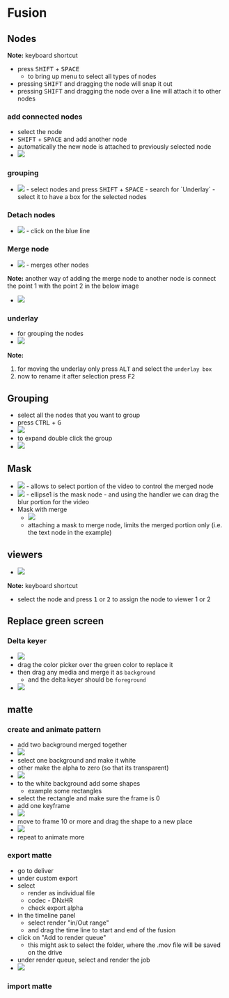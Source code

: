 # Fusion

## Nodes

<b>Note:</b> keyboard shortcut

- press <kbd>SHIFT</kbd> + <kbd>SPACE</kbd>
  - to bring up menu to select all types of nodes
- pressing <kbd>SHIFT</kbd> and dragging the node will snap it out
- pressing <kbd>SHIFT</kbd> and dragging the node over a line will attach it to other nodes

### add connected nodes

- select the node
- <kbd>SHIFT</kbd> + <kbd>SPACE</kbd> and add another node
- automatically the new node is attached to previously selected node
- <img src="./images/connect-nodes.png" />

### grouping

- <img src="./images/group-nodes.png" />
    - select nodes and press <kbd>SHIFT</kbd> + <kbd>SPACE</kbd>
    - search for `Underlay`
    - select it to have a box for the selected nodes

### Detach nodes

- <img src="./images/detach-nodes.png" />
    - click on the blue line

### Merge node

- <img src="./images/merge-node.png" />
    - merges other nodes

<b>Note:</b> another way of adding the merge node to another node is connect the point 1 with the point 2 in the below image

- <img src="./images/add-merge-node-by-connecting-dots.png" />

### underlay

- for grouping the nodes
- <img src="./images/underlay_example.png" />

<b>Note:</b>

1. for moving the underlay only press <kbd>ALT</kbd> and select the `underlay box`
2. now to rename it after selection press <kbd>F2</kbd>

## Grouping

- select all the nodes that you want to group
- press <kbd>CTRL</kbd> + <kbd>G</kbd>
- <img src="./images/group-nodes-shortcut.png" />
- to expand double click the group
- <img src="./images/expand-group-nodes.png" />

## Mask

- <img src="./images/intro-to-mask.png" />
    - allows to select portion of the video to control the merged node
- <img src="./images/mask-node-and-drag-mask.png" />
    - ellipse1 is the mask node 
    - and using the handler we can drag the blur portion for the video
- Mask with merge
  - <img src="./images/mask-node-with-merge-text-node.png" />
  - attaching a mask to merge node, limits the merged portion only (i.e. the text node in the example)

## viewers

- <img src="./images/viewer-example.png" />

<b>Note:</b> keyboard shortcut

- select the node and press <kbd>1</kbd> or <kbd>2</kbd> to assign the node to viewer 1 or 2

## Replace green screen

### Delta keyer

- <img src="./images/delta-keyer-to-replace-green-screen.png" />
- drag the color picker over the green color to replace it
- then drag any media and merge it as `background`
  - and the delta keyer should be `foreground`
- <img src="./images/connection-for-delta-keyer-and-media.png" />

## matte

### create and animate pattern

- add two background merged together
- <img src="./images/create-pattern-fusion.png" />
- select one background and make it white
- other make the alpha to zero (so that its transparent)
- <img src="./images/pattern-fusion-property.png" />
- to the white background add some shapes
  - example some rectangles
- select the rectangle and make sure the frame is 0
- add one keyframe
- <img src="./images/add-keyframe-pattern-fusion.png" />
- move to frame 10 or more and drag the shape to a new place
- <img src="./images/move-pattern-to-animate-fusion.png" />
- repeat to animate more

### export matte

- go to deliver
- under custom export
- select
  - render as individual file
  - codec - DNxHR
  - check export alpha
- in the timeline panel
  - select render "in/Out range"
  - and drag the time line to start and end of the fusion
- click on "Add to render queue"
  - this might ask to select the folder, where the .mov file will be saved on the drive
- under render queue, select and render the job
- <img src="./images/export-matte-fusion.png" />

### import matte
